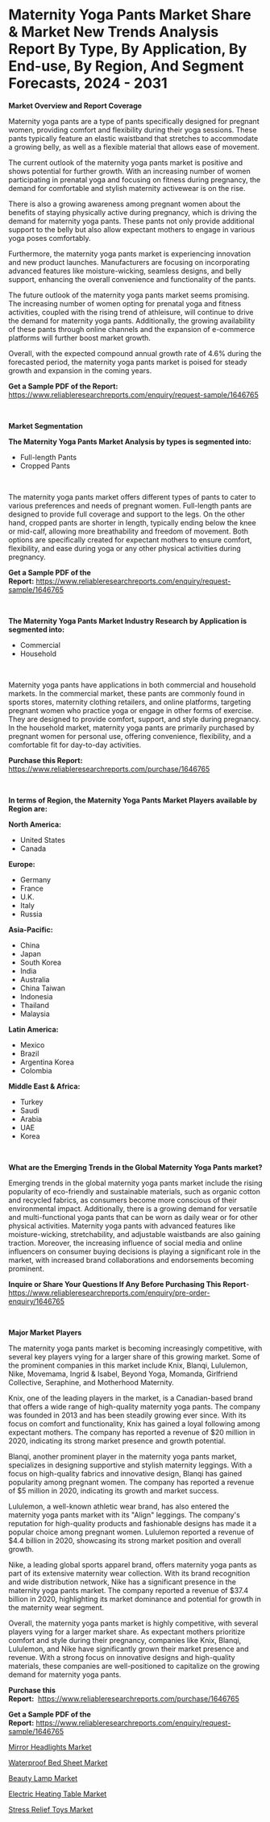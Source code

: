 <p><h1>Maternity Yoga Pants Market Share & Market New Trends Analysis Report By Type, By Application, By End-use, By Region, And Segment Forecasts, 2024 - 2031</h1></p><p><strong>Market Overview and Report Coverage</strong></p>
<p><p>Maternity yoga pants are a type of pants specifically designed for pregnant women, providing comfort and flexibility during their yoga sessions. These pants typically feature an elastic waistband that stretches to accommodate a growing belly, as well as a flexible material that allows ease of movement.</p><p>The current outlook of the maternity yoga pants market is positive and shows potential for further growth. With an increasing number of women participating in prenatal yoga and focusing on fitness during pregnancy, the demand for comfortable and stylish maternity activewear is on the rise.</p><p>There is also a growing awareness among pregnant women about the benefits of staying physically active during pregnancy, which is driving the demand for maternity yoga pants. These pants not only provide additional support to the belly but also allow expectant mothers to engage in various yoga poses comfortably.</p><p>Furthermore, the maternity yoga pants market is experiencing innovation and new product launches. Manufacturers are focusing on incorporating advanced features like moisture-wicking, seamless designs, and belly support, enhancing the overall convenience and functionality of the pants.</p><p>The future outlook of the maternity yoga pants market seems promising. The increasing number of women opting for prenatal yoga and fitness activities, coupled with the rising trend of athleisure, will continue to drive the demand for maternity yoga pants. Additionally, the growing availability of these pants through online channels and the expansion of e-commerce platforms will further boost market growth.</p><p>Overall, with the expected compound annual growth rate of 4.6% during the forecasted period, the maternity yoga pants market is poised for steady growth and expansion in the coming years.</p></p>
<p><strong>Get a Sample PDF of the Report:</strong> <a href="https://www.reliableresearchreports.com/enquiry/request-sample/1646765">https://www.reliableresearchreports.com/enquiry/request-sample/1646765</a></p>
<p>&nbsp;</p>
<p><strong>Market Segmentation</strong></p>
<p><strong>The Maternity Yoga Pants Market Analysis by types is segmented into:</strong></p>
<p><ul><li>Full-length Pants</li><li>Cropped Pants</li></ul></p>
<p>&nbsp;</p>
<p><p>The maternity yoga pants market offers different types of pants to cater to various preferences and needs of pregnant women. Full-length pants are designed to provide full coverage and support to the legs. On the other hand, cropped pants are shorter in length, typically ending below the knee or mid-calf, allowing more breathability and freedom of movement. Both options are specifically created for expectant mothers to ensure comfort, flexibility, and ease during yoga or any other physical activities during pregnancy.</p></p>
<p><strong>Get a Sample PDF of the Report:</strong>&nbsp;<a href="https://www.reliableresearchreports.com/enquiry/request-sample/1646765">https://www.reliableresearchreports.com/enquiry/request-sample/1646765</a></p>
<p>&nbsp;</p>
<p><strong>The Maternity Yoga Pants Market Industry Research by Application is segmented into:</strong></p>
<p><ul><li>Commercial</li><li>Household</li></ul></p>
<p>&nbsp;</p>
<p><p>Maternity yoga pants have applications in both commercial and household markets. In the commercial market, these pants are commonly found in sports stores, maternity clothing retailers, and online platforms, targeting pregnant women who practice yoga or engage in other forms of exercise. They are designed to provide comfort, support, and style during pregnancy. In the household market, maternity yoga pants are primarily purchased by pregnant women for personal use, offering convenience, flexibility, and a comfortable fit for day-to-day activities.</p></p>
<p><strong>Purchase this Report:</strong>&nbsp; <a href="https://www.reliableresearchreports.com/purchase/1646765">https://www.reliableresearchreports.com/purchase/1646765</a></p>
<p>&nbsp;</p>
<p><strong>In terms of Region, the Maternity Yoga Pants Market Players available by Region are:</strong></p>
<p>
    <p> <strong> North America: </strong>
        <ul>
            <li>United States</li>
            <li>Canada</li>
        </ul>
        </p> 
    <p> <strong> Europe: </strong>
        <ul>
            <li>Germany</li>
            <li>France</li>
            <li>U.K.</li>
            <li>Italy</li>
            <li>Russia</li>
        </ul>
        </p> 
    <p> <strong> Asia-Pacific: </strong>
        <ul>
            <li>China</li>
            <li>Japan</li>
            <li>South Korea</li>
            <li>India</li>
            <li>Australia</li>
            <li>China Taiwan</li>
            <li>Indonesia</li>
            <li>Thailand</li>
            <li>Malaysia</li>
        </ul>
        </p> 
    <p> <strong> Latin America: </strong>
        <ul>
            <li>Mexico</li>
            <li>Brazil</li>
            <li>Argentina Korea</li>
            <li>Colombia</li>
        </ul>
        </p> 
    <p> <strong> Middle East & Africa: </strong>
        <ul>
            <li>Turkey</li>
            <li>Saudi</li>
            <li>Arabia</li>
            <li>UAE</li>
            <li>Korea</li>
        </ul>
    </p>
    </p>
<p>&nbsp;</p>
<p><strong>What are the Emerging Trends in the Global Maternity Yoga Pants market?</strong></p>
<p><p>Emerging trends in the global maternity yoga pants market include the rising popularity of eco-friendly and sustainable materials, such as organic cotton and recycled fabrics, as consumers become more conscious of their environmental impact. Additionally, there is a growing demand for versatile and multi-functional yoga pants that can be worn as daily wear or for other physical activities. Maternity yoga pants with advanced features like moisture-wicking, stretchability, and adjustable waistbands are also gaining traction. Moreover, the increasing influence of social media and online influencers on consumer buying decisions is playing a significant role in the market, with increased brand collaborations and endorsements becoming prominent.</p></p>
<p><strong>Inquire or Share Your Questions If Any Before Purchasing This Report</strong>- <a href="https://www.reliableresearchreports.com/enquiry/pre-order-enquiry/1646765">https://www.reliableresearchreports.com/enquiry/pre-order-enquiry/1646765</a></p>
<p>&nbsp;</p>
<p><strong>Major Market Players</strong></p>
<p><p>The maternity yoga pants market is becoming increasingly competitive, with several key players vying for a larger share of this growing market. Some of the prominent companies in this market include Knix, Blanqi, Lululemon, Nike, Movemama, Ingrid & Isabel, Beyond Yoga, Momanda, Girlfriend Collective, Seraphine, and Motherhood Maternity.</p><p>Knix, one of the leading players in the market, is a Canadian-based brand that offers a wide range of high-quality maternity yoga pants. The company was founded in 2013 and has been steadily growing ever since. With its focus on comfort and functionality, Knix has gained a loyal following among expectant mothers. The company has reported a revenue of $20 million in 2020, indicating its strong market presence and growth potential.</p><p>Blanqi, another prominent player in the maternity yoga pants market, specializes in designing supportive and stylish maternity leggings. With a focus on high-quality fabrics and innovative design, Blanqi has gained popularity among pregnant women. The company has reported a revenue of $5 million in 2020, indicating its growth and market success.</p><p>Lululemon, a well-known athletic wear brand, has also entered the maternity yoga pants market with its "Align" leggings. The company's reputation for high-quality products and fashionable designs has made it a popular choice among pregnant women. Lululemon reported a revenue of $4.4 billion in 2020, showcasing its strong market position and overall growth.</p><p>Nike, a leading global sports apparel brand, offers maternity yoga pants as part of its extensive maternity wear collection. With its brand recognition and wide distribution network, Nike has a significant presence in the maternity yoga pants market. The company reported a revenue of $37.4 billion in 2020, highlighting its market dominance and potential for growth in the maternity wear segment.</p><p>Overall, the maternity yoga pants market is highly competitive, with several players vying for a larger market share. As expectant mothers prioritize comfort and style during their pregnancy, companies like Knix, Blanqi, Lululemon, and Nike have significantly grown their market presence and revenue. With a strong focus on innovative designs and high-quality materials, these companies are well-positioned to capitalize on the growing demand for maternity yoga pants.</p></p>
<p><strong>Purchase this Report:</strong>&nbsp;&nbsp;<a href="https://www.reliableresearchreports.com/purchase/1646765">https://www.reliableresearchreports.com/purchase/1646765</a></p>
<p></p>
<p><strong>Get a Sample PDF of the Report:</strong>&nbsp;<a href="https://www.reliableresearchreports.com/enquiry/request-sample/1646765">https://www.reliableresearchreports.com/enquiry/request-sample/1646765</a></p>
<p><p><a href="https://github.com/yoshih12/Market-Research-Report-List-1/blob/main/mirror-headlights-market.md">Mirror Headlights Market</a></p><p><a href="https://github.com/indrystar/Market-Research-Report-List-1/blob/main/waterproof-bed-sheet-market.md">Waterproof Bed Sheet Market</a></p><p><a href="https://github.com/juniordelafrance/Market-Research-Report-List-1/blob/main/beauty-lamp-market.md">Beauty Lamp Market</a></p><p><a href="https://github.com/irfadac/Market-Research-Report-List-1/blob/main/electric-heating-table-market.md">Electric Heating Table Market</a></p><p><a href="https://github.com/guneycigdem35/Market-Research-Report-List-1/blob/main/stress-relief-toys-market.md">Stress Relief Toys Market</a></p></p>